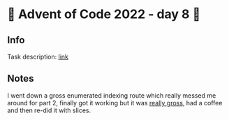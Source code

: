 # 🎄 Advent of Code 2022 - day 8 🎄

## Info

Task description: [link](https://adventofcode.com/2022/day/8)

## Notes

I went down a gross enumerated indexing route which really messed me around for part 2, finally got it working but it was [really gross](https://github.com/LukeStorry/aoc2022/blob/be467c9a352dd965ec668f8e280b2647d95e4979/src/day08/__main__.py), had a coffee and then re-did it with slices.
